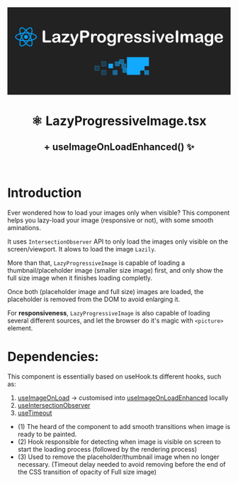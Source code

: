 <img src="./public/images/header.png" alt="header image" />

<br />

<div align="center">
    <h1>⚛ LazyProgressiveImage.tsx</h1>
    <h2>+ useImageOnLoadEnhanced() ✨</h2>
</div>

<br />

# Introduction

Ever wondered how to load your images only when visible? This component helps you lazy-load your image (responsive or not), with some smooth aminations.

It uses `IntersectionObserver` API to only load the images only visible on the screen/viewport. It alows to load the image `Lazily`.

More than that, `LazyProgressiveImage` is capable of loading a thumbnail/placeholder image (smaller size image) first, and only show the full size image when it finishes loading completly.

Once both (placeholder image and full size) images are loaded, the placeholder is removed from the DOM to avoid enlarging it.

For **responsiveness**, `LazyProgressiveImage` is also capable of loading several different sources, and let the browser do it's magic with `<picture>` element.

# Dependencies:

This component is essentially based on useHook.ts different hooks, such as:

1. [useImageOnLoad](https://usehooks-ts.com/react-hook/use-image-on-load) → customised into [useImageOnLoadEnhanced](https://github.com/wandizer/lazy-progressive-image/blob/main/src/hooks/useImageOnLoadEnhanced.ts) locally
2. [useIntersectionObserver](https://usehooks-ts.com/react-hook/use-intersection-observer)
3. [useTimeout](https://usehooks-ts.com/react-hook/use-timeout)

- (1) The heard of the component to add smooth transitions when image is ready to be painted.
- (2) Hook responsible for detecting when image is visible on screen to start the loading process (followed by the rendering process)
- (3) Used to remove the placeholder/thumbnail image when no longer necessary. (Timeout delay needed to avoid removing before the end of the CSS transition of opacity of Full size image)
